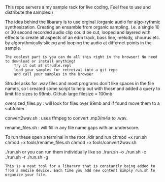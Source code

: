 This repo servers a my sample rack for live coding. 
    Feel free to use and distribute the samples:)

The idea behind the libarary is to use orginal /organic audio for algo-rythmic synthesization. Creating an ensamble from organic sampling. I.e. a single 10 or 30 second recorded audio clip could be cut, looped and layered with effects to create all aspects of an edm track, bass line, melody, chourus etc. by algorythmically slicing and looping the audio at differnet points in the sample. 

    The coolest part is you can do all this right in the browser! No need to download or install anything! 
        Try it out at strudle.repl 
        load your samples for retreival into a git repo
        and call your samples in the browser 

Strudel asks for .wav files and most programs don't like spaces in the file names, so I created some script to help out with those and added a query to limit file sizes to 99mb. Github large filesize = 100mb 

oversized_files.py : will look for files over 99mb and if found move them to a subfolder.

convert2wav.sh : uses ffmpeg to convert .mp3/m4a to .wav. 

rename_files.sh : will fill in any file name gaps with an underscore. 

To run these open a terminal in the root ./dir and run
chmod +x run.sh
chmod +x tools/rename_files.sh
chmod +x tools/convert2wav.sh

./run.sh
    or you can run them individually like so
    ./run.sh -o
    ./run.sh -c
    ./run.sh -r
    ./run.sh -g

    This is a neat tool for a libarary that is constantly being added to from a modile device. Each time you add new content simply run.sh to organize your file.